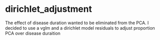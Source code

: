 # dirichlet_adjustment
The effect of disease duration wanted to be eliminated from the PCA. I decided to use a vglm and a dirichlet model residuals to adjust proportion PCA over disease duraition
